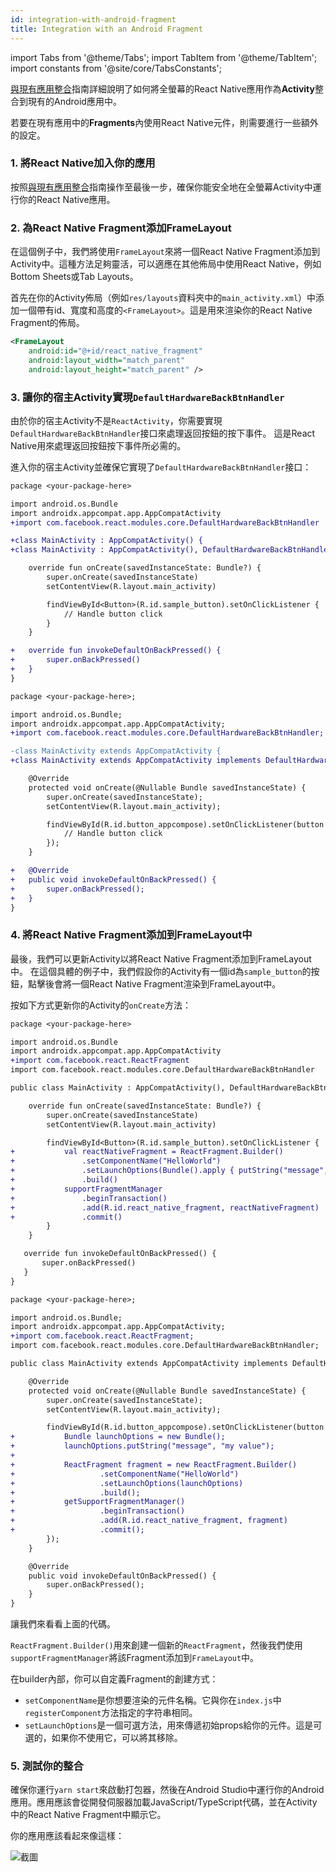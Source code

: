 ```yaml
---
id: integration-with-android-fragment
title: Integration with an Android Fragment
---
```


import Tabs from '@theme/Tabs'; import TabItem from '@theme/TabItem'; import constants from '@site/core/TabsConstants';

[與現有應用整合](https://reactnative.dev/docs/integration-with-existing-apps)指南詳細說明了如何將全螢幕的React Native應用作為**Activity**整合到現有的Android應用中。

若要在現有應用中的**Fragments**內使用React Native元件，則需要進行一些額外的設定。

### 1. 將React Native加入你的應用

按照[與現有應用整合](https://reactnative.dev/docs/integration-with-existing-apps)指南操作至最後一步，確保你能安全地在全螢幕Activity中運行你的React Native應用。

### 2. 為React Native Fragment添加FrameLayout

在這個例子中，我們將使用`FrameLayout`來將一個React Native Fragment添加到Activity中。這種方法足夠靈活，可以適應在其他佈局中使用React Native，例如Bottom Sheets或Tab Layouts。

首先在你的Activity佈局（例如`res/layouts`資料夾中的`main_activity.xml`）中添加一個帶有id、寬度和高度的`<FrameLayout>`。這是用來渲染你的React Native Fragment的佈局。

```xml
<FrameLayout
    android:id="@+id/react_native_fragment"
    android:layout_width="match_parent"
    android:layout_height="match_parent" />
```

### 3. 讓你的宿主Activity實現`DefaultHardwareBackBtnHandler`

由於你的宿主Activity不是`ReactActivity`，你需要實現`DefaultHardwareBackBtnHandler`接口來處理返回按鈕的按下事件。
這是React Native用來處理返回按鈕按下事件所必需的。

進入你的宿主Activity並確保它實現了`DefaultHardwareBackBtnHandler`接口：

<Tabs groupId="android-language" queryString defaultValue={constants.defaultAndroidLanguage} values={constants.androidLanguages}>
<TabItem value="kotlin">

```diff
package <your-package-here>

import android.os.Bundle
import androidx.appcompat.app.AppCompatActivity
+import com.facebook.react.modules.core.DefaultHardwareBackBtnHandler

+class MainActivity : AppCompatActivity() {
+class MainActivity : AppCompatActivity(), DefaultHardwareBackBtnHandler {

    override fun onCreate(savedInstanceState: Bundle?) {
        super.onCreate(savedInstanceState)
        setContentView(R.layout.main_activity)

        findViewById<Button>(R.id.sample_button).setOnClickListener {
            // Handle button click
        }
    }

+   override fun invokeDefaultOnBackPressed() {
+       super.onBackPressed()
+   }
}
```

</TabItem>
<TabItem value="java">

```diff
package <your-package-here>;

import android.os.Bundle;
import androidx.appcompat.app.AppCompatActivity;
+import com.facebook.react.modules.core.DefaultHardwareBackBtnHandler;

-class MainActivity extends AppCompatActivity {
+class MainActivity extends AppCompatActivity implements DefaultHardwareBackBtnHandler {

    @Override
    protected void onCreate(@Nullable Bundle savedInstanceState) {
        super.onCreate(savedInstanceState);
        setContentView(R.layout.main_activity);

        findViewById(R.id.button_appcompose).setOnClickListener(button -> {
            // Handle button click
        });
    }

+   @Override
+   public void invokeDefaultOnBackPressed() {
+       super.onBackPressed();
+   }
}
```

</TabItem>
</Tabs>

### 4. 將React Native Fragment添加到FrameLayout中

最後，我們可以更新Activity以將React Native Fragment添加到FrameLayout中。
在這個具體的例子中，我們假設你的Activity有一個id為`sample_button`的按鈕，點擊後會將一個React Native Fragment渲染到FrameLayout中。

按如下方式更新你的Activity的`onCreate`方法：

<Tabs groupId="android-language" queryString defaultValue={constants.defaultAndroidLanguage} values={constants.androidLanguages}>
<TabItem value="kotlin">

```diff
package <your-package-here>

import android.os.Bundle
import androidx.appcompat.app.AppCompatActivity
+import com.facebook.react.ReactFragment
import com.facebook.react.modules.core.DefaultHardwareBackBtnHandler

public class MainActivity : AppCompatActivity(), DefaultHardwareBackBtnHandler {

    override fun onCreate(savedInstanceState: Bundle?) {
        super.onCreate(savedInstanceState)
        setContentView(R.layout.main_activity)

        findViewById<Button>(R.id.sample_button).setOnClickListener {
+           val reactNativeFragment = ReactFragment.Builder()
+               .setComponentName("HelloWorld")
+               .setLaunchOptions(Bundle().apply { putString("message", "my value") })
+               .build()
+           supportFragmentManager
+               .beginTransaction()
+               .add(R.id.react_native_fragment, reactNativeFragment)
+               .commit()
        }
    }

   override fun invokeDefaultOnBackPressed() {
       super.onBackPressed()
   }
}
```

</TabItem>
<TabItem value="java">

```diff
package <your-package-here>;

import android.os.Bundle;
import androidx.appcompat.app.AppCompatActivity;
+import com.facebook.react.ReactFragment;
import com.facebook.react.modules.core.DefaultHardwareBackBtnHandler;

public class MainActivity extends AppCompatActivity implements DefaultHardwareBackBtnHandler {

    @Override
    protected void onCreate(@Nullable Bundle savedInstanceState) {
        super.onCreate(savedInstanceState);
        setContentView(R.layout.main_activity);

        findViewById(R.id.button_appcompose).setOnClickListener(button -> {
+           Bundle launchOptions = new Bundle();
+           launchOptions.putString("message", "my value");
+
+           ReactFragment fragment = new ReactFragment.Builder()
+                   .setComponentName("HelloWorld")
+                   .setLaunchOptions(launchOptions)
+                   .build();
+           getSupportFragmentManager()
+                   .beginTransaction()
+                   .add(R.id.react_native_fragment, fragment)
+                   .commit();
        });
    }

    @Override
    public void invokeDefaultOnBackPressed() {
        super.onBackPressed();
    }
}
```

</TabItem>
</Tabs>

讓我們來看看上面的代碼。

`ReactFragment.Builder()`用來創建一個新的`ReactFragment`，然後我們使用`supportFragmentManager`將該Fragment添加到`FrameLayout`中。

在builder內部，你可以自定義Fragment的創建方式：

- `setComponentName`是你想要渲染的元件名稱。它與你在`index.js`中`registerComponent`方法指定的字符串相同。
- `setLaunchOptions`是一個可選方法，用來傳遞初始props給你的元件。這是可選的，如果你不使用它，可以將其移除。

### 5. 測試你的整合

確保你運行`yarn start`來啟動打包器，然後在Android Studio中運行你的Android應用。應用應該會從開發伺服器加載JavaScript/TypeScript代碼，並在Activity中的React Native Fragment中顯示它。

你的應用應該看起來像這樣：

![截圖](/docs/assets/EmbeddedAppAndroidFragmentVideo.gif)